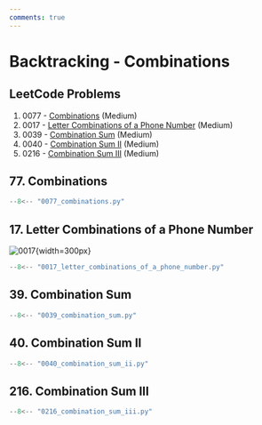 ```yaml
---
comments: true
---
```


# Backtracking - Combinations

## LeetCode Problems

1. 0077 - [Combinations](https://leetcode.com/problems/combinations/) (Medium)
2. 0017 - [Letter Combinations of a Phone Number](https://leetcode.com/problems/letter-combinations-of-a-phone-number/) (Medium)
3. 0039 - [Combination Sum](https://leetcode.com/problems/combination-sum/) (Medium)
4. 0040 - [Combination Sum II](https://leetcode.com/problems/combination-sum-ii/) (Medium)
5. 0216 - [Combination Sum III](https://leetcode.com/problems/combination-sum-iii/) (Medium)

## 77. Combinations

```python
--8<-- "0077_combinations.py"
```

## 17. Letter Combinations of a Phone Number

![0017](https://assets.leetcode.com/uploads/2022/03/15/1200px-telephone-keypad2svg.png){width=300px}

```python
--8<-- "0017_letter_combinations_of_a_phone_number.py"
```

## 39. Combination Sum

```python
--8<-- "0039_combination_sum.py"
```

## 40. Combination Sum II

```python
--8<-- "0040_combination_sum_ii.py"
```

## 216. Combination Sum III

```python
--8<-- "0216_combination_sum_iii.py"
```
